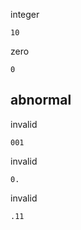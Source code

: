integer

```vcl
10
```

zero

```vcl
0
```

<!-- TODO: float

```vcl
0.1
``` -->

## abnormal

invalid

```vcl
001
```

invalid

```vcl
0.
```

invalid

```vcl
.11
```
